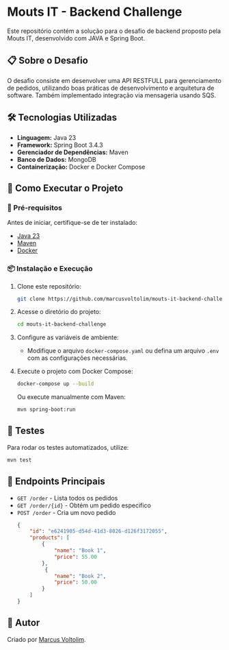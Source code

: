 # Mouts IT - Backend Challenge

Este repositório contém a solução para o desafio de backend proposto pela Mouts IT, desenvolvido com JAVA e Spring Boot.

## 📋 Sobre o Desafio

O desafio consiste em desenvolver uma API RESTFULL para gerenciamento de pedidos, utilizando boas práticas de desenvolvimento e arquitetura de software.
Também implementado integração via mensageria usando SQS.


## 🛠️ Tecnologias Utilizadas

- **Linguagem:** Java 23
- **Framework:** Spring Boot 3.4.3
- **Gerenciador de Dependências:** Maven
- **Banco de Dados:** MongoDB
- **Containerização:** Docker e Docker Compose

## 🚀 Como Executar o Projeto

### 🔧 Pré-requisitos

Antes de iniciar, certifique-se de ter instalado:
- [Java 23](https://www.oracle.com/br/java/technologies/downloads/#java23)
- [Maven](https://maven.apache.org/)
- [Docker](https://www.docker.com/)

### 📦 Instalação e Execução

1. Clone este repositório:
   ```sh
   git clone https://github.com/marcusvoltolim/mouts-it-backend-challenge.git
   ```
2. Acesse o diretório do projeto:
   ```sh
   cd mouts-it-backend-challenge
   ```
3. Configure as variáveis de ambiente:
    - Modifique o arquivo `docker-compose.yaml` ou defina um arquivo `.env` com as configurações necessárias.

4. Execute o projeto com Docker Compose:
   ```sh
   docker-compose up --build
   ```
   Ou execute manualmente com Maven:
   ```sh
   mvn spring-boot:run
   ```

## 🧪 Testes

Para rodar os testes automatizados, utilize:
```sh
mvn test
```

## 📌 Endpoints Principais

- `GET /order` - Lista todos os pedidos
- `GET /order/{id}` - Obtém um pedido especifico
- `POST /order` - Cria um novo pedido
   ```json
   {
       "id": "e6241905-d54d-41d3-8026-d126f3172055",
       "products": [
           {
               "name": "Book 1",
               "price": 55.00
           },
            {
               "name": "Book 2",
               "price": 50.00
           }
       ]
   }
   ```

## 👥 Autor

Criado por [Marcus Voltolim](https://github.com/marcusvoltolim).
